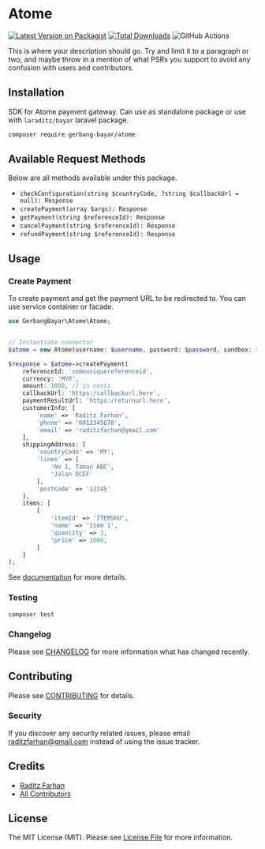 # Atome

[![Latest Version on Packagist](https://img.shields.io/packagist/v/gerbang-bayar/atome.svg?style=flat-square)](https://packagist.org/packages/gerbang-bayar/atome)
[![Total Downloads](https://img.shields.io/packagist/dt/gerbang-bayar/atome.svg?style=flat-square)](https://packagist.org/packages/gerbang-bayar/atome)
![GitHub Actions](https://github.com/gerbang-bayar/atome/actions/workflows/main.yml/badge.svg)

This is where your description should go. Try and limit it to a paragraph or two, and maybe throw in a mention of what PSRs you support to avoid any confusion with users and contributors.

## Installation

SDK for Atome payment gateway. Can use as standalone package or use with `laraditz/bayar` laravel package. 

```bash
composer require gerbang-bayar/atome
```

## Available Request Methods
Below are all methods available under this package.

- `checkConfiguration(string $countryCode, ?string $callbackUrl = null): Response`
- `createPayment(array $args): Response`
- `getPayment(string $referenceId): Response`
- `cancelPayment(string $referenceId): Response`
- `refundPayment(string $referenceId): Response`

## Usage

### Create Payment
To create payment and get the payment URL to be redirected to. You can use service container or facade.

```php
use GerbangBayar\Atome\Atome;


// Instantiate connector
$atome = new Atome(username: $username, password: $password, sandbox: false);

$response = $atome->createPayment(
    referenceId: 'someuniquereferenceid',
    currency: 'MYR',
    amount: 1000, // in cents
    callbackUrl: 'https:/callbackurl.here',
    paymentResultUrl: 'https:/returnurl.here',
    customerInfo: [
        'name' => 'Raditz Farhan',
        'phone' => '6012345678',
        'email' => 'raditzfarhan@gmail.com'
    ],
    shippingAddress: [
        'countryCode' => 'MY',
        'lines' => [
            'No 1, Taman ABC',
            'Jalan DCEF'
        ],
        'postCode' => '12345'
    ],
    items: [
        [
            'itemId' => 'ITEMSKU',
            'name' => 'Item 1',
            'quantity' => 1,
            'price' => 1000,
        ]
    ]
);
```

See [documentation](https://doc.apaylater.com/) for more details.

### Testing

```bash
composer test
```

### Changelog

Please see [CHANGELOG](CHANGELOG.md) for more information what has changed recently.

## Contributing

Please see [CONTRIBUTING](CONTRIBUTING.md) for details.

### Security

If you discover any security related issues, please email raditzfarhan@gmail.com instead of using the issue tracker.

## Credits

-   [Raditz Farhan](https://github.com/gerbang-bayar)
-   [All Contributors](../../contributors)

## License

The MIT License (MIT). Please see [License File](LICENSE.md) for more information.

